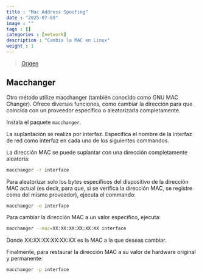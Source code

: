 ```yaml
---
title : "Mac Address Spoofing"
date : "2025-07-09"
image : ""
tags : []
categories : [network]
description : "Cambia la MAC en Linux"
weight : 1
---
```



> [Origen](https://wiki.archlinux.org/title/MAC_address_spoofing)

## Macchanger

Otro método utilize macchanger (también conocido como GNU MAC Changer). Ofrece diversas funciones, como cambiar la dirección para que coincida con un proveedor específico o aleatorizarla completamente.

Instala el paquete `macchanger`.

La suplantación se realiza por interfaz. Especifica el nombre de la interfaz de red como interfaz en cada uno de los siguientes commandos.

La dirección MAC se puede suplantar con una dirección completamente aleatoria:

```bash
macchanger -r interface
```

Para aleatorizar solo los bytes específicos del dispositivo de la dirección MAC actual (es decir, para que, si se verifica la dirección MAC, se registre como del mismo proveedor), ejecuta el commando:

```bash
macchanger -e interface
```

Para cambiar la dirección MAC a un valor específico, ejecuta:

```bash
macchanger --mac=XX:XX:XX:XX:XX:XX interface
```

Donde XX:XX:XX:XX:XX:XX es la MAC a la que deseas cambiar.

Finalmente, para restaurar la dirección MAC a su valor de hardware original y permanente:

```bash
macchanger -p interface
```
